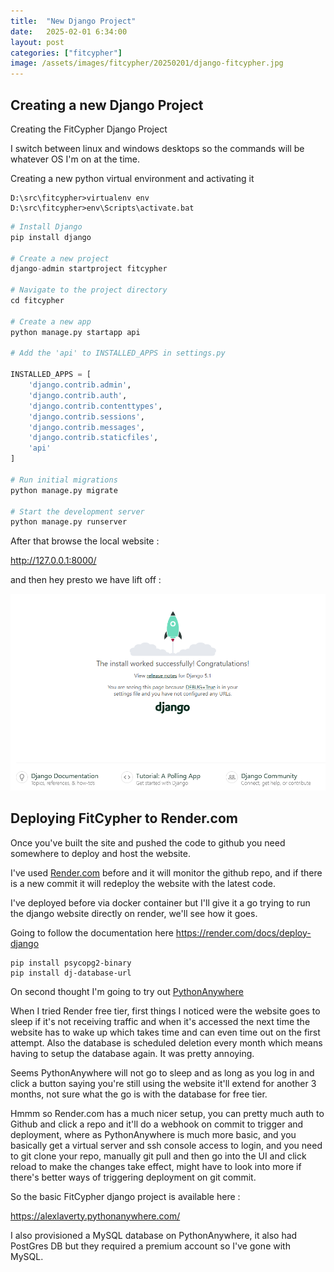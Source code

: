 ```yaml
---
title:  "New Django Project"
date:   2025-02-01 6:34:00
layout: post
categories: ["fitcypher"]
image: /assets/images/fitcypher/20250201/django-fitcypher.jpg
---
```


## Creating a new Django Project

Creating the FitCypher Django Project

I switch between linux and windows desktops so the commands will be whatever OS I'm on at the time.

Creating a new python virtual environment and activating it

```
D:\src\fitcypher>virtualenv env
D:\src\fitcypher>env\Scripts\activate.bat
```

```python
# Install Django
pip install django

# Create a new project
django-admin startproject fitcypher

# Navigate to the project directory
cd fitcypher

# Create a new app
python manage.py startapp api

# Add the 'api' to INSTALLED_APPS in settings.py

INSTALLED_APPS = [
    'django.contrib.admin',
    'django.contrib.auth',
    'django.contrib.contenttypes',
    'django.contrib.sessions',
    'django.contrib.messages',
    'django.contrib.staticfiles',
    'api'
]

# Run initial migrations
python manage.py migrate

# Start the development server
python manage.py runserver
```

After that browse the local website :

<http://127.0.0.1:8000/>

and then hey presto we have lift off :

![alt text](/assets/images/fitcypher/20250201/001.png)

## Deploying FitCypher to Render.com

Once you've built the site and pushed the code to github you need somewhere to deploy and host the website.

I've used [Render.com](https://render.com) before and it will monitor the github repo, and if there is a new commit it will redeploy the website with the latest code.

I've deployed before via docker container but I'll give it a go trying to run the django website directly on render, we'll see how it goes.

Going to follow the documentation here <https://render.com/docs/deploy-django>

```
pip install psycopg2-binary
pip install dj-database-url
```

On second thought I'm going to try out [PythonAnywhere](https://www.pythonanywhere.com/)

When I tried Render free tier, first things I noticed were the website goes to sleep if it's not receiving traffic and when it's accessed the next time the website has to wake up which takes time and can even time out on the first attempt. Also the database is scheduled deletion every month which means having to setup the database again. It was pretty annoying.

Seems PythonAnywhere will not go to sleep and as long as you log in and click a button saying you're still using the website it'll extend for another 3 months, not sure what the go is with the database for free tier.

Hmmm so Render.com has a much nicer setup, you can pretty much auth to Github and click a repo and it'll do a webhook on commit to trigger and deployment, where as PythonAnywhere is much more basic, and you basically get a virtual server and ssh console access to login, and you need to git clone your repo, manually git pull and then go into the UI and click reload to make the changes take effect, might have to look into more if there's better ways of triggering deployment on git commit. 

So the basic FitCypher django project is available here :

<https://alexlaverty.pythonanywhere.com/>

I also provisioned a MySQL database on PythonAnywhere, it also had PostGres DB but they required a premium account so I've gone with MySQL.
